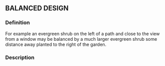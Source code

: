 ## BALANCED DESIGN
### Definition
For example an evergreen shrub on the left of a path and close to the view from a window may be balanced by a much larger evergreen shrub some distance away planted to the right of the garden.

### Description
